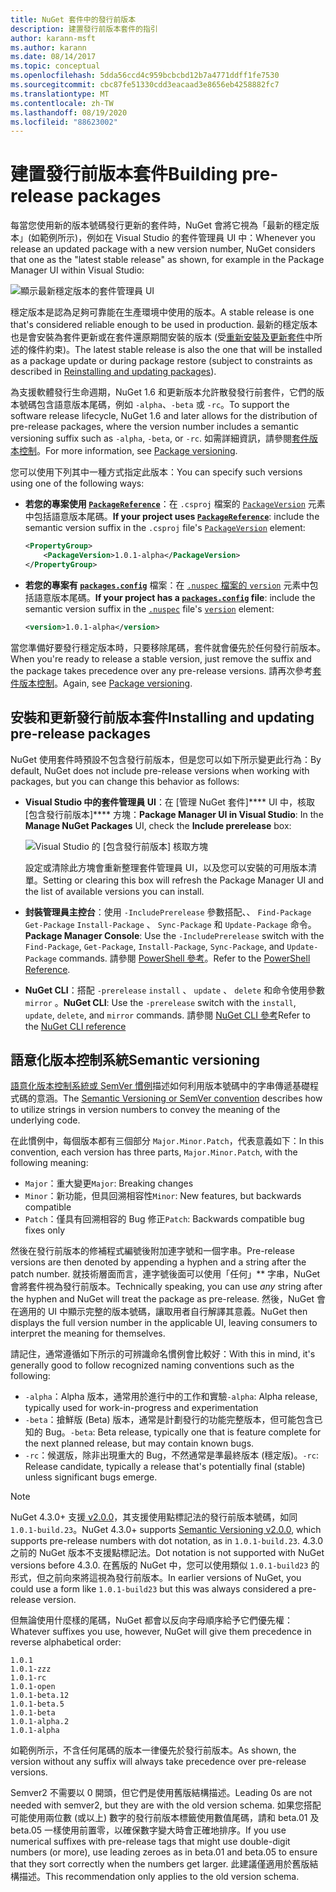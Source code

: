 ```yaml
---
title: NuGet 套件中的發行前版本
description: 建置發行前版本套件的指引
author: karann-msft
ms.author: karann
ms.date: 08/14/2017
ms.topic: conceptual
ms.openlocfilehash: 5dda56ccd4c959bcbcbd12b7a4771ddff1fe7530
ms.sourcegitcommit: cbc87fe51330cdd3eacaad3e8656eb4258882fc7
ms.translationtype: MT
ms.contentlocale: zh-TW
ms.lasthandoff: 08/19/2020
ms.locfileid: "88623002"
---
```

# <a name="building-pre-release-packages"></a><span data-ttu-id="6348d-103">建置發行前版本套件</span><span class="sxs-lookup"><span data-stu-id="6348d-103">Building pre-release packages</span></span>

<span data-ttu-id="6348d-104">每當您使用新的版本號碼發行更新的套件時，NuGet 會將它視為「最新的穩定版本」(如範例所示)，例如在 Visual Studio 的套件管理員 UI 中：</span><span class="sxs-lookup"><span data-stu-id="6348d-104">Whenever you release an updated package with a new version number, NuGet considers that one as the "latest stable release" as shown, for example in the Package Manager UI within Visual Studio:</span></span>

![顯示最新穩定版本的套件管理員 UI](media/Prerelease_01-LatestStable.png)

<span data-ttu-id="6348d-106">穩定版本是認為足夠可靠能在生產環境中使用的版本。</span><span class="sxs-lookup"><span data-stu-id="6348d-106">A stable release is one that's considered reliable enough to be used in production.</span></span> <span data-ttu-id="6348d-107">最新的穩定版本也是會安裝為套件更新或在套件還原期間安裝的版本 (受[重新安裝及更新套件](../consume-packages/reinstalling-and-updating-packages.md)中所述的條件約束)。</span><span class="sxs-lookup"><span data-stu-id="6348d-107">The latest stable release is also the one that will be installed as a package update or during package restore (subject to constraints as described in [Reinstalling and updating packages](../consume-packages/reinstalling-and-updating-packages.md)).</span></span>

<span data-ttu-id="6348d-108">為支援軟體發行生命週期，NuGet 1.6 和更新版本允許散發發行前套件，它們的版本號碼包含語意版本尾碼，例如 `-alpha`、`-beta` 或 `-rc`。</span><span class="sxs-lookup"><span data-stu-id="6348d-108">To support the software release lifecycle, NuGet 1.6 and later allows for the distribution of pre-release packages, where the version number includes a semantic versioning suffix such as `-alpha`, `-beta`, or `-rc`.</span></span> <span data-ttu-id="6348d-109">如需詳細資訊，請參閱[套件版本控制](../concepts/package-versioning.md#pre-release-versions)。</span><span class="sxs-lookup"><span data-stu-id="6348d-109">For more information, see [Package versioning](../concepts/package-versioning.md#pre-release-versions).</span></span>

<span data-ttu-id="6348d-110">您可以使用下列其中一種方式指定此版本：</span><span class="sxs-lookup"><span data-stu-id="6348d-110">You can specify such versions using one of the following ways:</span></span>

- <span data-ttu-id="6348d-111">**若您的專案使用 [`PackageReference`](../consume-packages/package-references-in-project-files.md)**：在 `.csproj` 檔案的 [`PackageVersion`](/dotnet/core/tools/csproj#packageversion) 元素中包括語意版本尾碼。</span><span class="sxs-lookup"><span data-stu-id="6348d-111">**If your project uses [`PackageReference`](../consume-packages/package-references-in-project-files.md)**: include the semantic version suffix in the `.csproj` file's [`PackageVersion`](/dotnet/core/tools/csproj#packageversion) element:</span></span>

    ```xml
    <PropertyGroup>
        <PackageVersion>1.0.1-alpha</PackageVersion>
    </PropertyGroup>
    ```

- <span data-ttu-id="6348d-112">**若您的專案有 [`packages.config`](../reference/packages-config.md)** 檔案：在 [`.nuspec`](../reference/nuspec.md)[ 檔案的 `version`](../reference/nuspec.md#version) 元素中包括語意版本尾碼。</span><span class="sxs-lookup"><span data-stu-id="6348d-112">**If your project has a [`packages.config`](../reference/packages-config.md) file**: include the semantic version suffix in the [`.nuspec`](../reference/nuspec.md) file's [`version`](../reference/nuspec.md#version) element:</span></span>

    ```xml
    <version>1.0.1-alpha</version>
    ```

<span data-ttu-id="6348d-113">當您準備好要發行穩定版本時，只要移除尾碼，套件就會優先於任何發行前版本。</span><span class="sxs-lookup"><span data-stu-id="6348d-113">When you're ready to release a stable version, just remove the suffix and the package takes precedence over any pre-release versions.</span></span> <span data-ttu-id="6348d-114">請再次參考[套件版本控制](../concepts/package-versioning.md#pre-release-versions)。</span><span class="sxs-lookup"><span data-stu-id="6348d-114">Again, see [Package versioning](../concepts/package-versioning.md#pre-release-versions).</span></span>

## <a name="installing-and-updating-pre-release-packages"></a><span data-ttu-id="6348d-115">安裝和更新發行前版本套件</span><span class="sxs-lookup"><span data-stu-id="6348d-115">Installing and updating pre-release packages</span></span>

<span data-ttu-id="6348d-116">NuGet 使用套件時預設不包含發行前版本，但是您可以如下所示變更此行為：</span><span class="sxs-lookup"><span data-stu-id="6348d-116">By default, NuGet does not include pre-release versions when working with packages, but you can change this behavior as follows:</span></span>

- <span data-ttu-id="6348d-117">**Visual Studio 中的套件管理員 UI**：在 [管理 NuGet 套件]\*\*\*\* UI 中，核取 [包含發行前版本]\*\*\*\* 方塊：</span><span class="sxs-lookup"><span data-stu-id="6348d-117">**Package Manager UI in Visual Studio**: In the **Manage NuGet Packages** UI, check the **Include prerelease** box:</span></span>

    ![Visual Studio 的 [包含發行前版本] 核取方塊](media/Prerelease_02-CheckPrerelease.png)

    <span data-ttu-id="6348d-119">設定或清除此方塊會重新整理套件管理員 UI，以及您可以安裝的可用版本清單。</span><span class="sxs-lookup"><span data-stu-id="6348d-119">Setting or clearing this box will refresh the Package Manager UI and the list of available versions you can install.</span></span>

- <span data-ttu-id="6348d-120">**封裝管理員主控台**：使用 `-IncludePrerelease` 參數搭配、、 `Find-Package` `Get-Package` `Install-Package` 、 `Sync-Package` 和 `Update-Package` 命令。</span><span class="sxs-lookup"><span data-stu-id="6348d-120">**Package Manager Console**: Use the `-IncludePrerelease` switch with the `Find-Package`, `Get-Package`, `Install-Package`, `Sync-Package`, and `Update-Package` commands.</span></span> <span data-ttu-id="6348d-121">請參閱 [PowerShell 參考](../reference/powershell-reference.md)。</span><span class="sxs-lookup"><span data-stu-id="6348d-121">Refer to the [PowerShell Reference](../reference/powershell-reference.md).</span></span>

- <span data-ttu-id="6348d-122">**NuGet CLI**：搭配 `-prerelease` `install` 、 `update` 、 `delete` 和命令使用參數 `mirror` 。</span><span class="sxs-lookup"><span data-stu-id="6348d-122">**NuGet CLI**: Use the `-prerelease` switch with the `install`, `update`, `delete`, and `mirror` commands.</span></span> <span data-ttu-id="6348d-123">請參閱 [NuGet CLI 參考](../reference/nuget-exe-cli-reference.md)</span><span class="sxs-lookup"><span data-stu-id="6348d-123">Refer to the [NuGet CLI reference](../reference/nuget-exe-cli-reference.md)</span></span>

## <a name="semantic-versioning"></a><span data-ttu-id="6348d-124">語意化版本控制系統</span><span class="sxs-lookup"><span data-stu-id="6348d-124">Semantic versioning</span></span>

<span data-ttu-id="6348d-125">[語意化版本控制系統或 SemVer 慣例](https://semver.org/spec/v1.0.0.html)描述如何利用版本號碼中的字串傳遞基礎程式碼的意涵。</span><span class="sxs-lookup"><span data-stu-id="6348d-125">The [Semantic Versioning or SemVer convention](https://semver.org/spec/v1.0.0.html) describes how to utilize strings in version numbers to convey the meaning of the underlying code.</span></span>

<span data-ttu-id="6348d-126">在此慣例中，每個版本都有三個部分 `Major.Minor.Patch`，代表意義如下：</span><span class="sxs-lookup"><span data-stu-id="6348d-126">In this convention, each version has three parts, `Major.Minor.Patch`, with the following meaning:</span></span>

- <span data-ttu-id="6348d-127">`Major`：重大變更</span><span class="sxs-lookup"><span data-stu-id="6348d-127">`Major`: Breaking changes</span></span>
- <span data-ttu-id="6348d-128">`Minor`：新功能，但具回溯相容性</span><span class="sxs-lookup"><span data-stu-id="6348d-128">`Minor`: New features, but backwards compatible</span></span>
- <span data-ttu-id="6348d-129">`Patch`：僅具有回溯相容的 Bug 修正</span><span class="sxs-lookup"><span data-stu-id="6348d-129">`Patch`: Backwards compatible bug fixes only</span></span>

<span data-ttu-id="6348d-130">然後在發行前版本的修補程式編號後附加連字號和一個字串。</span><span class="sxs-lookup"><span data-stu-id="6348d-130">Pre-release versions are then denoted by appending a hyphen and a string after the patch number.</span></span> <span data-ttu-id="6348d-131">就技術層面而言，連字號後面可以使用「任何」\*\* 字串，NuGet 會將套件視為發行前版本。</span><span class="sxs-lookup"><span data-stu-id="6348d-131">Technically speaking, you can use *any* string after the hyphen and NuGet will treat the package as pre-release.</span></span> <span data-ttu-id="6348d-132">然後，NuGet 會在適用的 UI 中顯示完整的版本號碼，讓取用者自行解譯其意義。</span><span class="sxs-lookup"><span data-stu-id="6348d-132">NuGet then displays the full version number in the applicable UI, leaving consumers to interpret the meaning for themselves.</span></span>

<span data-ttu-id="6348d-133">請記住，通常遵循如下所示的可辨識命名慣例會比較好：</span><span class="sxs-lookup"><span data-stu-id="6348d-133">With this in mind, it's generally good to follow recognized naming conventions such as the following:</span></span>

- <span data-ttu-id="6348d-134">`-alpha`：Alpha 版本，通常用於進行中的工作和實驗</span><span class="sxs-lookup"><span data-stu-id="6348d-134">`-alpha`: Alpha release, typically used for work-in-progress and experimentation</span></span>
- <span data-ttu-id="6348d-135">`-beta`：搶鮮版 (Beta) 版本，通常是計劃發行的功能完整版本，但可能包含已知的 Bug。</span><span class="sxs-lookup"><span data-stu-id="6348d-135">`-beta`: Beta release, typically one that is feature complete for the next planned release, but may contain known bugs.</span></span>
- <span data-ttu-id="6348d-136">`-rc`：候選版，除非出現重大的 Bug，不然通常是準最終版本 (穩定版)。</span><span class="sxs-lookup"><span data-stu-id="6348d-136">`-rc`: Release candidate, typically a release that's potentially final (stable) unless significant bugs emerge.</span></span>

> [!Note]
> <span data-ttu-id="6348d-137">NuGet 4.3.0+ 支援[ v2.0.0](https://semver.org/spec/v2.0.0.html)，其支援使用點標記法的發行前版本號碼，如同 `1.0.1-build.23`。</span><span class="sxs-lookup"><span data-stu-id="6348d-137">NuGet 4.3.0+ supports [Semantic Versioning v2.0.0](https://semver.org/spec/v2.0.0.html), which supports pre-release numbers with dot notation, as in `1.0.1-build.23`.</span></span> <span data-ttu-id="6348d-138">4.3.0 之前的 NuGet 版本不支援點標記法。</span><span class="sxs-lookup"><span data-stu-id="6348d-138">Dot notation is not supported with NuGet versions before 4.3.0.</span></span> <span data-ttu-id="6348d-139">在舊版的 NuGet 中，您可以使用類似 `1.0.1-build23` 的形式，但之前向來將這視為發行前版本。</span><span class="sxs-lookup"><span data-stu-id="6348d-139">In earlier versions of NuGet, you could use a form like `1.0.1-build23` but this was always considered a pre-release version.</span></span>

<span data-ttu-id="6348d-140">但無論使用什麼樣的尾碼，NuGet 都會以反向字母順序給予它們優先權：</span><span class="sxs-lookup"><span data-stu-id="6348d-140">Whatever suffixes you use, however, NuGet will give them precedence in reverse alphabetical order:</span></span>

    1.0.1
    1.0.1-zzz
    1.0.1-rc
    1.0.1-open
    1.0.1-beta.12
    1.0.1-beta.5
    1.0.1-beta
    1.0.1-alpha.2
    1.0.1-alpha

<span data-ttu-id="6348d-141">如範例所示，不含任何尾碼的版本一律優先於發行前版本。</span><span class="sxs-lookup"><span data-stu-id="6348d-141">As shown, the version without any suffix will always take precedence over pre-release versions.</span></span>

<span data-ttu-id="6348d-142">Semver2 不需要以 0 開頭，但它們是使用舊版結構描述。</span><span class="sxs-lookup"><span data-stu-id="6348d-142">Leading 0s are not needed with semver2, but they are with the old version schema.</span></span> <span data-ttu-id="6348d-143">如果您搭配可能使用兩位數 (或以上) 數字的發行前版本標籤使用數值尾碼，請和 beta.01 及 beta.05 一樣使用前置零，以確保數字變大時會正確地排序。</span><span class="sxs-lookup"><span data-stu-id="6348d-143">If you use numerical suffixes with pre-release tags that might use double-digit numbers (or more), use leading zeroes as in beta.01 and beta.05 to ensure that they sort correctly when the numbers get larger.</span></span> <span data-ttu-id="6348d-144">此建議僅適用於舊版結構描述。</span><span class="sxs-lookup"><span data-stu-id="6348d-144">This recommendation only applies to the old version schema.</span></span>
